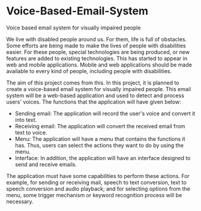# Voice-Based-Email-System
Voice based email system for visually impaired people

We live with disabled people around us. For them, life is full of obstacles. Some efforts are being made to make the lives of people with disabilities easier. For these people, special technologies are being produced, or new features are added to existing technologies. This has started to appear in web and mobile applications. Mobile and web applications should be made available to every kind of people, including people with disabilities.

The aim of this project comes from this. In this project, it is planned to create a voice-based email system for visually impaired people. This email system will be a web-based application and used to detect and process users' voices. The functions that the application will have given below:

- Sending email: The application will record the user's voice and convert it into text.
- Receiving email: The application will convert the received email from text to voice.
- Menu: The application will have a menu that contains the functions it has. Thus, users can select the actions they want to do by using the menu.
- Interface: In addition, the application will have an interface designed to send and receive emails.

The application must have some capabilities to perform these actions. For example, for sending or receiving mail, speech to text conversion, text to speech conversion and audio
playback; and for selecting options from the menu, some trigger mechanism or keyword recognition process will be necessary.


